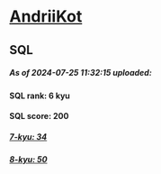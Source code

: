 # [AndriiKot](https://www.codewars.com/users/AndriiKot) 
## SQL
##### As of 2024-07-25 11:32:15 uploaded:
#### SQL rank: 6 kyu
#### SQL score: 200
##### [7-kyu: 34](https://github.com/AndriiKot/SQL__CodeWars/tree/main/kyu-7)
##### [8-kyu: 50](https://github.com/AndriiKot/SQL__CodeWars/tree/main/kyu-8)
